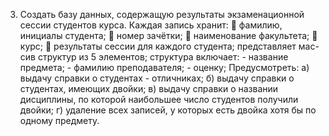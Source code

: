 3.	Создать базу данных, содержащую результаты экзаменационной сессии студентов курса. Каждая запись хранит:
	фамилию, инициалы студента;
	номер зачётки;
	наименование факультета;
	курс;
	результаты сессии для каждого студента; представляет мас-сив структур из 5 элементов; структура включает:
              - название предмета;
              - фамилию преподавателя;
              - оценку;
Предусмотреть:
а) выдачу справки о студентах - отличниках;
б) выдачу справки о студентах, имеющих двойки;
в) выдачу справки о названии дисциплины, по которой наибольшее число студентов получили двойки;
г) удаление всех записей, у которых есть двойка хотя бы по одному предмету.

